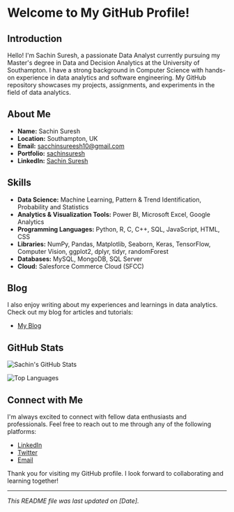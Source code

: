 # Welcome to My GitHub Profile!

## Introduction

Hello! I'm Sachin Suresh, a passionate Data Analyst currently pursuing my Master's degree in Data and Decision Analytics at the University of Southampton. I have a strong background in Computer Science with hands-on experience in data analytics and software engineering. My GitHub repository showcases my projects, assignments, and experiments in the field of data analytics.

## About Me

- **Name:** Sachin Suresh
- **Location:** Southampton, UK
- **Email:** [sacchinsureesh10@gmail.com](mailto:sacchinsureesh10@gmail.com)
- **Portfolio:** [sachinsuresh](https://github.com/sachinsuresh10)
- **LinkedIn:** [Sachin Suresh](https://www.linkedin.com/in/sachin-suresh10/)

## Skills

- **Data Science:** Machine Learning, Pattern & Trend Identification, Probability and Statistics
- **Analytics & Visualization Tools:** Power BI, Microsoft Excel, Google Analytics
- **Programming Languages:** Python, R, C, C++, SQL, JavaScript, HTML, CSS
- **Libraries:** NumPy, Pandas, Matplotlib, Seaborn, Keras, TensorFlow, Computer Vision, ggplot2, dplyr, tidyr, randomForest
- **Databases:** MySQL, MongoDB, SQL Server
- **Cloud:** Salesforce Commerce Cloud (SFCC)

## Blog

I also enjoy writing about my experiences and learnings in data analytics. Check out my blog for articles and tutorials:

- [My Blog](https://yourblog.com)

## GitHub Stats

![Sachin's GitHub Stats](https://github-readme-stats.vercel.app/api?username=sachinsuresh10&show_icons=true&theme=radical)

![Top Languages](https://github-readme-stats.vercel.app/api/top-langs/?username=sachinsuresh10&layout=compact&theme=radical)

## Connect with Me

I'm always excited to connect with fellow data enthusiasts and professionals. Feel free to reach out to me through any of the following platforms:

- [LinkedIn](https://www.linkedin.com/in/sachin-suresh10/)
- [Twitter](https://twitter.com/yourprofile)
- [Email](mailto:sacchinsureesh10@gmail.com)

Thank you for visiting my GitHub profile. I look forward to collaborating and learning together!

---

*This README file was last updated on [Date].*

